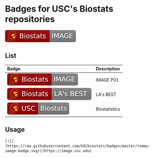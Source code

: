 # Badges for USC's Biostats repositories

[![](https://raw.githubusercontent.com/USCbiostats/badges/master/tommy-image-badge.svg)](https://image.usc.edu)

## List

| Badge                                 | Description   |
|:--------------------------------------|:--------------|
| ![](tommy-image-badge.svg)       | IMAGE P01     |
| ![](tommy-lasbest-badge.svg)     | LA's BEST     |
| ![](tommy-uscbiostats-badge.svg) | Biostatistics |

## Usage

```
[![](https://raw.githubusercontent.com/USCbiostats/badges/master/tommy-image-badge.svg)](https://image.usc.edu)
```


